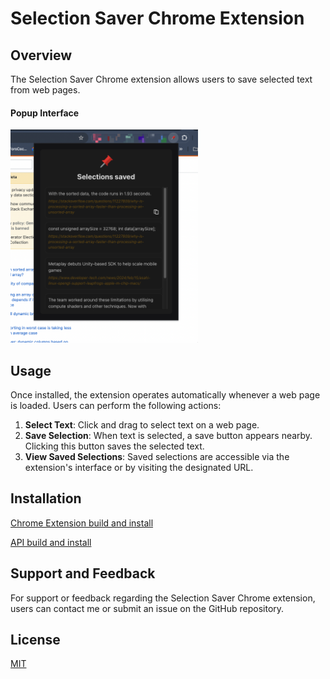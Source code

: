 # Selection Saver Chrome Extension

## Overview

The Selection Saver Chrome extension allows users to save selected text from web pages.

#### Popup Interface
<img src="./chrome-extension/ss1.png" width="300">

## Usage

Once installed, the extension operates automatically whenever a web page is loaded. Users can perform the following actions:

1. **Select Text**: Click and drag to select text on a web page.
2. **Save Selection**: When text is selected, a save button appears nearby. Clicking this button saves the selected text.
3. **View Saved Selections**: Saved selections are accessible via the extension's interface or by visiting the designated URL.

## Installation

[Chrome Extension build and install](./chrome-extension/README.md)

[API build and install](./api/README.md)

## Support and Feedback

For support or feedback regarding the Selection Saver Chrome extension, users can contact me or submit an issue on the GitHub repository.

## License

[MIT](./LICENSE)
